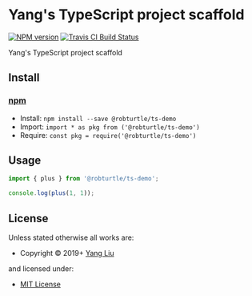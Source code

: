 <!-- TITLE/ -->

<h1>Yang's TypeScript project scaffold</h1>

<!-- /TITLE -->

<!-- BADGES/ -->

<span class="badge-npmversion"><a href="https://npmjs.org/package/@robturtle/ts-demo" title="View this project on NPM"><img src="https://img.shields.io/npm/v/@robturtle/ts-demo.svg" alt="NPM version" /></a></span>
<span class="badge-travisci"><a href="http://travis-ci.com/robturtle/ts-demo" title="Check this project's build status on TravisCI"><img src="https://img.shields.io/travis/robturtle/ts-demo/master.svg" alt="Travis CI Build Status" /></a></span>

<!-- /BADGES -->

<!-- DESCRIPTION/ -->

Yang's TypeScript project scaffold

<!-- /DESCRIPTION -->

<!-- INSTALL/ -->

<h2>Install</h2>

<a href="https://npmjs.com" title="npm is a package manager for javascript"><h3>npm</h3></a>

<ul>
<li>Install: <code>npm install --save @robturtle/ts-demo</code></li>
<li>Import: <code>import * as pkg from ('@robturtle/ts-demo')</code></li>
<li>Require: <code>const pkg = require('@robturtle/ts-demo')</code></li>
</ul>

<!-- /INSTALL -->

## Usage

```js
import { plus } from '@robturtle/ts-demo';

console.log(plus(1, 1));
```

<!-- LICENSE/ -->

<h2>License</h2>

Unless stated otherwise all works are:

<ul><li>Copyright &copy; 2019+ <a href="http://medium.com/@yl3710">Yang Liu</a></li></ul>

and licensed under:

<ul><li><a href="http://spdx.org/licenses/MIT.html">MIT License</a></li></ul>

<!-- /LICENSE -->
